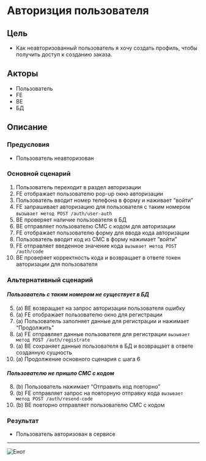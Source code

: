 # Авторизция пользователя 
## Цель 
* Как неавторизованный пользователь я хочу создать профиль, чтобы получить доступ к созданию заказа.
## Акторы
* Пользователь
* FE 
* BE
* БД
## Описание
### Предусловия
* Пользователь неавторизован
### Основной сценарий
1. Пользователь переходит в раздел авторизации
2. FE отображает пользователю pop-up окно авторизации
3. Пользователь вводит номер телефона в форму и наживает “войти”
4. FE запрашивает авторизацию для пользователя с таким номером `вызывает метод POST /auth/user-auth`
5. BE проверяет наличие пользователя в БД
6. BE отправляет пользователю СМС с кодом для авторизации
7. FE отображает пользователю форму для ввода кода авторизации
8. Пользователь вводит код из СМС в форму нажимает ”войти”
9. FE отправляет введенное значение кода `вызывает метод POST /auth/code`
10. BE проверяет корректность кода и возвращает в ответе токен авторизации для пользователя
### Альтернативный сценарий
#### *Пользователь с таким номером не существует в БД*
5. (a) BE возвращает на запрос авторизации пользователя ошибку
6. (a) FE отображает пользователю окно для регистрации
7. (a) Пользователь заполняет данные для регистрации и нажимает “Продолжить”
8. (a) FE отправляет данные пользователя для регистрации `вызывает метод POST /auth/registrate`
9. (a) BE сохраняет данные пользователя в БД и возвращает в ответе созданную сущность
10. (a) Продолжение основного сценария с шага 6
#### *Пользователю не пришло СМС с кодом*
8. (b) Пользователь нажимает “Отправить код повторно”
9. (b) FE отправляет запрос на повторную отправку кода `вызывает метод POST /auth/resend-code`
10. (b) BE повторно отправляет пользователю СМС с кодом
### Результат
* Пользователь авторизован в сервисе
---
![Енот](https://tr.411answers.com/uploads/1b/1b6b68bd6751472edfed536e959401396f13719f.jpg "Енот")